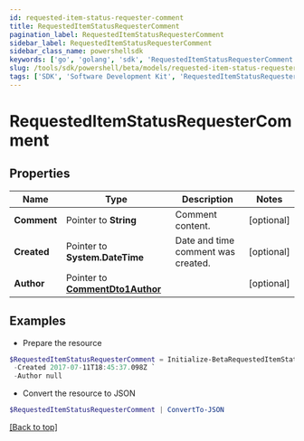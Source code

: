 ```yaml
---
id: requested-item-status-requester-comment
title: RequestedItemStatusRequesterComment
pagination_label: RequestedItemStatusRequesterComment
sidebar_label: RequestedItemStatusRequesterComment
sidebar_class_name: powershellsdk
keywords: ['go', 'golang', 'sdk', 'RequestedItemStatusRequesterComment'] 
slug: /tools/sdk/powershell/beta/models/requested-item-status-requester-comment
tags: ['SDK', 'Software Development Kit', 'RequestedItemStatusRequesterComment']
---
```



# RequestedItemStatusRequesterComment

## Properties

Name | Type | Description | Notes
------------ | ------------- | ------------- | -------------
**Comment** |  Pointer to **String** | Comment content. | [optional] 
**Created** |  Pointer to **System.DateTime** | Date and time comment was created. | [optional] 
**Author** |  Pointer to [**CommentDto1Author**](comment-dto1-author) |  | [optional] 

## Examples

- Prepare the resource
```powershell
$RequestedItemStatusRequesterComment = Initialize-BetaRequestedItemStatusRequesterComment  -Comment This is a comment. `
 -Created 2017-07-11T18:45:37.098Z `
 -Author null
```

- Convert the resource to JSON
```powershell
$RequestedItemStatusRequesterComment | ConvertTo-JSON
```


[[Back to top]](#) 

